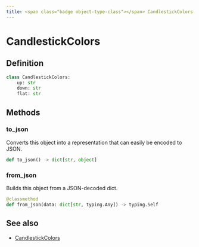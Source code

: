 ```yaml
---
title: <span class="badge object-type-class"></span> CandlestickColors
---
```

# <span class="badge object-type-class"></span> CandlestickColors

## Definition

```python
class CandlestickColors:
    up: str
    down: str
    flat: str
```
## Methods

### <span class="badge object-method"></span> to_json

Converts this object into a representation that can easily be encoded to JSON.

```python
def to_json() -> dict[str, object]
```

### <span class="badge object-method"></span> from_json

Builds this object from a JSON-decoded dict.

```python
@classmethod
def from_json(data: dict[str, typing.Any]) -> typing.Self
```

## See also

 * <span class="badge builder"></span> [CandlestickColors](./builder-CandlestickColors.md)
